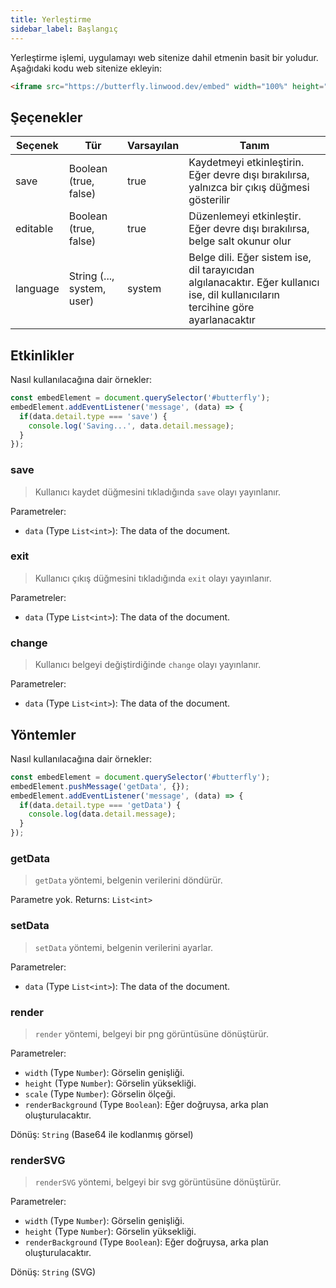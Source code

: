```yaml
---
title: Yerleştirme
sidebar_label: Başlangıç
---
```


Yerleştirme işlemi, uygulamayı web sitenize dahil etmenin basit bir yoludur. Aşağıdaki kodu web sitenize ekleyin:

```html
<iframe src="https://butterfly.linwood.dev/embed" width="100%" height="500px" allowtransparency="true"></iframe>
```

## Şeçenekler

| Seçenek  | Tür                        | Varsayılan | Tanım                                                                                                                             |
| -------- | -------------------------- | ---------- | --------------------------------------------------------------------------------------------------------------------------------- |
| save     | Boolean (true, false)      | true       | Kaydetmeyi etkinleştirin. Eğer devre dışı bırakılırsa, yalnızca bir çıkış düğmesi gösterilir                                      |
| editable | Boolean (true, false)      | true       | Düzenlemeyi etkinleştir. Eğer devre dışı bırakılırsa, belge salt okunur olur                                                      |
| language | String (..., system, user) | system     | Belge dili. Eğer sistem ise, dil tarayıcıdan algılanacaktır. Eğer kullanıcı ise, dil kullanıcıların tercihine göre ayarlanacaktır |

## Etkinlikler

Nasıl kullanılacağına dair örnekler:

```javascript
const embedElement = document.querySelector('#butterfly');
embedElement.addEventListener('message', (data) => {
  if(data.detail.type === 'save') {
    console.log('Saving...', data.detail.message);
  }
});
```

### save

> Kullanıcı kaydet düğmesini tıkladığında `save` olayı yayınlanır.

Parametreler:

* `data` (Type `List<int>`): The data of the document.

### exit

> Kullanıcı çıkış düğmesini tıkladığında `exit` olayı yayınlanır.

Parametreler:

* `data` (Type `List<int>`): The data of the document.

### change

> Kullanıcı belgeyi değiştirdiğinde `change` olayı yayınlanır.

Parametreler:

* `data` (Type `List<int>`): The data of the document.

## Yöntemler

Nasıl kullanılacağına dair örnekler:

```javascript
const embedElement = document.querySelector('#butterfly');
embedElement.pushMessage('getData', {});
embedElement.addEventListener('message', (data) => {
  if(data.detail.type === 'getData') {
    console.log(data.detail.message);
  }
});
```

### getData

> `getData` yöntemi, belgenin verilerini döndürür.

Parametre yok. Returns: `List<int>`

### setData

> `setData` yöntemi, belgenin verilerini ayarlar.

Parametreler:

* `data` (Type `List<int>`): The data of the document.

### render

> `render` yöntemi, belgeyi bir png görüntüsüne dönüştürür.

Parametreler:

* `width` (Type `Number`): Görselin genişliği.
* `height` (Type `Number`): Görselin yüksekliği.
* `scale` (Type `Number`): Görselin ölçeği.
* `renderBackground` (Type `Boolean`): Eğer doğruysa, arka plan oluşturulacaktır.

Dönüş: `String` (Base64 ile kodlanmış görsel)

### renderSVG

> `renderSVG` yöntemi, belgeyi bir svg görüntüsüne dönüştürür.

Parametreler:

* `width` (Type `Number`): Görselin genişliği.
* `height` (Type `Number`): Görselin yüksekliği.
* `renderBackground` (Type `Boolean`): Eğer doğruysa, arka plan oluşturulacaktır.

Dönüş: `String` (SVG)
